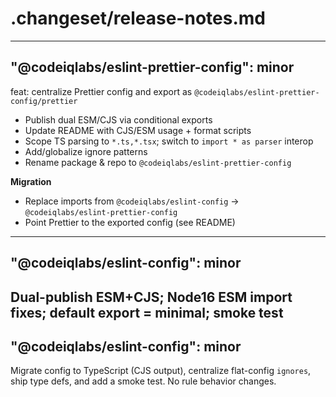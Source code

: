 # .changeset/release-notes.md

---
"@codeiqlabs/eslint-prettier-config": minor
---

feat: centralize Prettier config and export as `@codeiqlabs/eslint-prettier-config/prettier`

- Publish dual ESM/CJS via conditional exports
- Update README with CJS/ESM usage + format scripts
- Scope TS parsing to `*.ts,*.tsx`; switch to `import * as parser` interop
- Add/globalize ignore patterns
- Rename package & repo to `@codeiqlabs/eslint-prettier-config`

**Migration**
- Replace imports from `@codeiqlabs/eslint-config` → `@codeiqlabs/eslint-prettier-config`
- Point Prettier to the exported config (see README)
---
"@codeiqlabs/eslint-config": minor
---

Dual-publish ESM+CJS; Node16 ESM import fixes; default export = minimal; smoke test
---
"@codeiqlabs/eslint-config": minor
---

Migrate config to TypeScript (CJS output), centralize flat-config `ignores`, ship type defs, and add a smoke test. No rule behavior changes.
